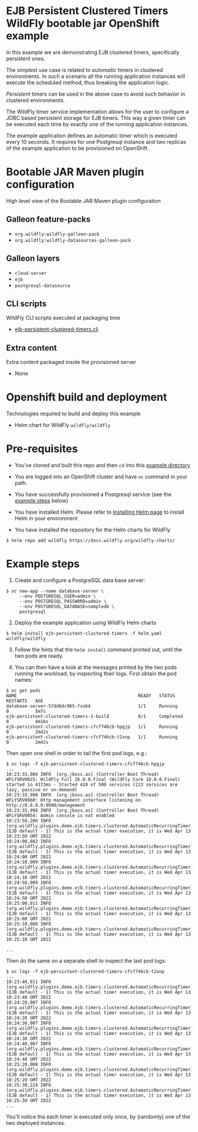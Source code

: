 # EJB Persistent Clustered Timers WildFly bootable jar OpenShift example

In this example we are demonstrating EJB clustered timers, specifically persistent ones.

The simplest use case is related to _automatic_ timers in clustered environments. In such a scenario all the running 
application instances will execute the scheduled method, thus breaking the application logic.

_Persistent_ timers can be used in the above case to avoid such behavior in clustered environments. 

The WildFly timer service implementation allows for the user to configure a JDBC based persistent storage for EJB 
timers. This way a given timer can be executed each time by exactly one of the running application instances.    

The example application defines an automatic timer which is executed every 10 seconds.
It requires for one Postgresql instance and two replicas of the example application to be 
provisioned on OpenShift.

# Bootable JAR Maven plugin configuration
High level view of the Bootable JAR Maven plugin configuration

## Galleon feature-packs

* `org.wildfly:wildfly-galleon-pack`
* `org.wildfly:wildfly-datasources-galleon-pack`

## Galleon layers

* `cloud-server`
* `ejb`
* `postgresql-datasource`

## CLI scripts
WildFly CLI scripts executed at packaging time

* [ejb-persistent-clustered-timers.cli](../scripts/ejb-persistent-clustered-timers.cli)

## Extra content
Extra content packaged inside the provisioned server

* None

# Openshift build and deployment
Technologies required to build and deploy this example

* Helm chart for WildFly `wildfly/wildfly`

# Pre-requisites

* You've cloned and built this repo and then `cd` into this 
  [example directory](../../examples/ejb-persistent-clustered-timers)

* You are logged into an OpenShift cluster and have `oc` command in your path.

* You have successfully provisioned a Postgresql service (see the [example steps](#example-steps) below)

* You have installed Helm. Please refer to [Installing Helm page](https://helm.sh/docs/intro/install/) to install Helm in your environment

* You have installed the repository for the Helm charts for WildFly

```shell
$ helm repo add wildfly https://docs.wildfly.org/wildfly-charts/
```

# Example steps

1. Create and configure a PostgreSQL data base server:

```shell
$ oc new-app --name database-server \
     --env POSTGRESQL_USER=admin \
     --env POSTGRESQL_PASSWORD=admin \
     --env POSTGRESQL_DATABASE=sampledb \
     postgresql
```

2. Deploy the example application using WildFly Helm charts

```shell
$ helm install ejb-persistent-clustered-timers -f helm.yaml wildfly/wildfly
```

3. Follow the hints that the `helm install` command printed out, until the two pods are ready.
   
4. You can then have a look at the messages printed by the two pods running the workload, by inspecting their logs.
   First obtain the pod names:
```shell
$ oc get pods
NAME                                              READY   STATUS      RESTARTS   AGE
database-server-57dd6dc965-fvxb4                  1/1     Running     0          5m7s
ejb-persistent-clustered-timers-1-build           0/1     Completed   0          4m16s
ejb-persistent-clustered-timers-cfcf746cb-hpgjp   1/1     Running     0          2m42s
ejb-persistent-clustered-timers-cfcf746cb-t2xnp   1/1     Running     0          2m42s
```

Then open one shell in order to tail the first pod logs, e.g.: 
```shell
$ oc logs -f ejb-persistent-clustered-timers-cfcf746cb-hpgjp
...
10:23:33,984 INFO  [org.jboss.as] (Controller Boot Thread) WFLYSRV0025: WildFly Full 26.0.0.Final (WildFly Core 18.0.0.Final) started in 4373ms - Started 410 of 500 services (213 services are lazy, passive or on-demand)
10:23:33,998 INFO  [org.jboss.as] (Controller Boot Thread) WFLYSRV0060: Http management interface listening on http://0.0.0.0:9990/management
10:23:33,998 INFO  [org.jboss.as] (Controller Boot Thread) WFLYSRV0054: Admin console is not enabled
10:23:50,286 INFO  [org.wildfly.plugins.demo.ejb.timers.clustered.AutomaticRecurringTimer] (EJB default - 1) This is the actual timer execution, it is Wed Apr 13 10:23:50 GMT 2022
10:24:00,082 INFO  [org.wildfly.plugins.demo.ejb.timers.clustered.AutomaticRecurringTimer] (EJB default - 1) This is the actual timer execution, it is Wed Apr 13 10:24:00 GMT 2022
10:24:10,009 INFO  [org.wildfly.plugins.demo.ejb.timers.clustered.AutomaticRecurringTimer] (EJB default - 1) This is the actual timer execution, it is Wed Apr 13 10:24:10 GMT 2022
10:24:50,009 INFO  [org.wildfly.plugins.demo.ejb.timers.clustered.AutomaticRecurringTimer] (EJB default - 1) This is the actual timer execution, it is Wed Apr 13 10:24:50 GMT 2022
10:25:00,011 INFO  [org.wildfly.plugins.demo.ejb.timers.clustered.AutomaticRecurringTimer] (EJB default - 1) This is the actual timer execution, it is Wed Apr 13 10:25:00 GMT 2022
10:25:10,008 INFO  [org.wildfly.plugins.demo.ejb.timers.clustered.AutomaticRecurringTimer] (EJB default - 1) This is the actual timer execution, it is Wed Apr 13 10:25:10 GMT 2022

...
```

Then do the same on a separate shell to inspect the last pod logs:
```shell
$ oc logs -f ejb-persistent-clustered-timers-cfcf746cb-t2xnp
...
10:23:40,011 INFO  [org.wildfly.plugins.demo.ejb.timers.clustered.AutomaticRecurringTimer] (EJB default - 1) This is the actual timer execution, it is Wed Apr 13 10:23:40 GMT 2022
10:24:20,007 INFO  [org.wildfly.plugins.demo.ejb.timers.clustered.AutomaticRecurringTimer] (EJB default - 1) This is the actual timer execution, it is Wed Apr 13 10:24:20 GMT 2022
10:24:30,007 INFO  [org.wildfly.plugins.demo.ejb.timers.clustered.AutomaticRecurringTimer] (EJB default - 1) This is the actual timer execution, it is Wed Apr 13 10:24:30 GMT 2022
10:24:40,007 INFO  [org.wildfly.plugins.demo.ejb.timers.clustered.AutomaticRecurringTimer] (EJB default - 1) This is the actual timer execution, it is Wed Apr 13 10:24:40 GMT 2022
10:25:20,008 INFO  [org.wildfly.plugins.demo.ejb.timers.clustered.AutomaticRecurringTimer] (EJB default - 1) This is the actual timer execution, it is Wed Apr 13 10:25:20 GMT 2022
10:25:30,224 INFO  [org.wildfly.plugins.demo.ejb.timers.clustered.AutomaticRecurringTimer] (EJB default - 1) This is the actual timer execution, it is Wed Apr 13 10:25:30 GMT 2022
...
```

You'll notice tha each timer is executed only once, by (randomly) one of the two deployed instances.
